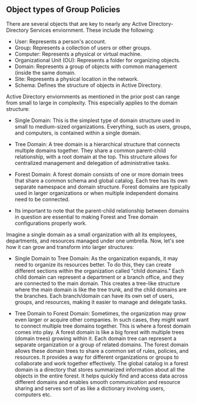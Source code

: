 ## Object types of Group Policies 
There are several objects that are key to nearly any Active Directory-Directory Services enviornment. These include the following:

* User: Represents a person's account.
* Group: Represents a collection of users or other groups.
* Computer: Represents a physical or virtual machine.
* Organizational Unit (OU): Represents a folder for organizing objects.
* Domain: Represents a group of objects with common management (inside the same domain.
* Site: Represents a physical location in the network.
* Schema: Defines the structure of objects in Active Directory.

Active Directory enviornments as mentioned in the prior post can range from small to large in complexity. This especially applies to the domain structure:

* Single Domain: This is the simplest type of domain structure used in small to medium-sized organizations. Everything, such as users, groups, and computers, is contained within a single domain.

* Tree Domain: A tree domain is a hierarchical structure that connects multiple domains together. They share a common parent-child relationship, with a root domain at the top. This structure allows for centralized management and delegation of administrative tasks.

* Forest Domain: A forest domain consists of one or more domain trees that share a common schema and global catalog. Each tree has its own separate namespace and domain structure. Forest domains are typically used in larger organizations or when multiple independent domains need to be connected.

* Its important to note that the parent-child relationship between domains in question are essential to making Forest and Tree domain configurations properly work. 

Imagine a single domain as a small organization with all its employees, departments, and resources managed under one umbrella. Now, let's see how it can grow and transform into larger structures:

* Single Domain to Tree Domain:
As the organization expands, it may need to organize its resources better. To do this, they can create different sections within the organization called "child domains." Each child domain can represent a department or a branch office, and they are connected to the main domain.
This creates a tree-like structure where the main domain is like the tree trunk, and the child domains are the branches. Each branch/domain can have its own set of users, groups, and resources, making it easier to manage and delegate tasks.

* Tree Domain to Forest Domain:
Sometimes, the organization may grow even larger or acquire other companies. In such cases, they might want to connect multiple tree domains together. This is where a forest domain comes into play.
A forest domain is like a big forest with multiple trees (domain trees) growing within it. Each domain tree can represent a separate organization or a group of related domains. The forest domain allows these domain trees to share a common set of rules, policies, and resources. It provides a way for different organizations or groups to collaborate and work together effectively. The global catalog in a forest domain is a directory that stores summarized information about all the objects in the entire forest. It helps quickly find and access data across different domains and enables smooth communication and resource sharing and serves sort of as like a dictionary involving users, computers etc. 






